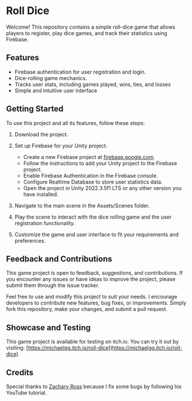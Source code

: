 # Roll Dice
 
Welcome! This repository contains a simple roll-dice game that allows players to register, play dice games, and track their statistics using Firebase.

## Features
* Firebase authentication for user registration and login.
* Dice-rolling game mechanics.
* Tracks user stats, including games played, wins, ties, and losses
* Simple and intuitive user interface

## Getting Started
To use this project and all its features, follow these steps:

1. Download the project.

2. Set up Firebase for your Unity project:
   * Create a new Firebase project at [firebase.google.com](https://firebase.google.com/).
   * Follow the instructions to add your Unity project to the Firebase project.
   * Enable Firebase Authentication in the Firebase console.
   * Configure Realtime Database to store user statistics data.
   * Open the project in Unity 2022.3.5f1 LTS or any other version you have installed.

3. Navigate to the main scene in the Assets/Scenes folder.

4. Play the scene to interact with the dice rolling game and the user registration functionality.

5. Customize the game and user interface to fit your requirements and preferences.

## Feedback and Contributions

This game project is open to feedback, suggestions, and contributions. If you encounter any issues or have ideas to improve the project, please submit them through the issue tracker.

Feel free to use and modify this project to suit your needs. I encourage developers to contribute new features, bug fixes, or improvements. Simply fork this repository, make your changes, and submit a pull request.

## Showcase and Testing

This game project is available for testing on itch.io. You can try it out by visiting: [https://michaelgg.itch.io/roll-dice](https://michaelgg.itch.io/roll-dice)

## Credits

Special thanks to [Zachary Ross](https://github.com/xzippyzachx) because I fix some bugs by following his YouTube tutorial.

